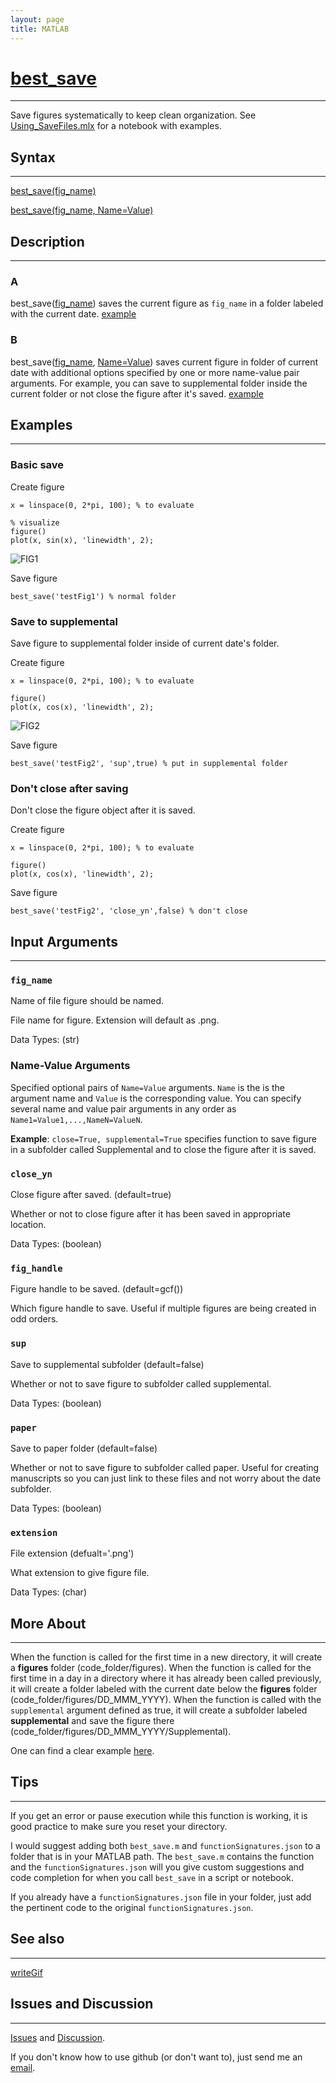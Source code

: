 ```yaml
---
layout: page
title: MATLAB
---
```


# [best_save](https://github.com/tulimid1/savingFiles/blob/main/best_save.m)
---

Save figures systematically to keep clean organization. See [Using_SaveFiles.mlx](https://github.com/tulimid1/savingFiles/blob/main/Using_SaveFiles.mlx) for a notebook with examples. 

## Syntax
---

[best_save(fig_name)](#a)

[best_save(fig_name, Name=Value)](#b)

## Description
---
### A
best_save([fig_name](#fig_name)) saves the current figure as `fig_name` in a folder labeled with the current date. [example](#basic-save)

### B 
best_save([fig_name](#fig_name), [Name=Value](#name-value-arguments)) saves current figure in folder of current date with additional options specified by one or more name-value pair arguments. For example, you can save to supplemental folder inside the current folder or not close the figure after it's saved. [example](#save-to-supplemental)

## Examples 
---
### Basic save
Create figure
    
    x = linspace(0, 2*pi, 100); % to evaluate

    % visualize
    figure()
    plot(x, sin(x), 'linewidth', 2);

![FIG1](/assets/testFig1m.png)

Save figure 

    best_save('testFig1') % normal folder 

### Save to supplemental
Save figure to supplemental folder inside of current date's folder.

Create figure
    
    x = linspace(0, 2*pi, 100); % to evaluate
    
    figure()
    plot(x, cos(x), 'linewidth', 2);

![FIG2](/assets/testFig2m.png)

Save figure 

    best_save('testFig2', 'sup',true) % put in supplemental folder  

### Don't close after saving 
Don't close the figure object after it is saved.

Create figure
    
    x = linspace(0, 2*pi, 100); % to evaluate
    
    figure()
    plot(x, cos(x), 'linewidth', 2);

Save figure 

    best_save('testFig2', 'close_yn',false) % don't close  

## Input Arguments
---
### ```fig_name```
Name of file figure should be named. 

File name for figure. Extension will default as .png. 

Data Types: (str)

### Name-Value Arguments

Specified optional pairs of ```Name=Value``` arguments. ```Name``` is the is the argument name and ```Value``` is the corresponding value. You can specify several name and value pair arguments in any order as ```Name1=Value1,...,NameN=ValueN```. 

**Example**: ```close=True, supplemental=True``` specifies function to save figure in a subfolder called Supplemental and to close the figure after it is saved. 

### ```close_yn```
Close figure after saved. (default=true)

Whether or not to close figure after it has been saved in appropriate location. 

Data Types: (boolean)

### `fig_handle`
Figure handle to be saved. (default=gcf())

Which figure handle to save. Useful if multiple figures are being created in odd orders. 

### ```sup```
Save to supplemental subfolder (default=false)

Whether or not to save figure to subfolder called supplemental. 

Data Types: (boolean)

### `paper`
Save to paper folder (default=false)

Whether or not to save figure to subfolder called paper. Useful for creating manuscripts so you can just link to these files and not worry about the date subfolder. 

Data Types: (boolean)

### `extension`
File extension (defualt='.png')

What extension to give figure file. 

Data Types: (char)

## More About 
---

When the function is called for the first time in a new directory, it will create a **figures** folder (code_folder/figures). When the function is called for the first time in a day in a directory where it has already been called previously, it will create a folder labeled with the current date below the **figures** folder (code_folder/figures/DD_MMM_YYYY). When the function is called with the `supplemental` argument defined as true, it will create a subfolder labeled **supplemental** and save the figure there (code_folder/figures/DD_MMM_YYYY/Supplemental). 

One can find a clear example [here](https://github.com/tulimid1/savingFiles/tree/main/figures). 

## Tips 
---

If you get an error or pause execution while this function is working, it is good practice to make sure you reset your directory. 

I would suggest adding both `best_save.m` and `functionSignatures.json` to a folder that is in your MATLAB path. The `best_save.m` contains the function and the `functionSignatures.json` will you give custom suggestions and code completion for when you call `best_save` in a script or notebook. 

If you already have a `functionSignatures.json` file in your folder, just add the pertinent code to the original `functionSignatures.json`. 

## See also
---

[writeGif](https://tulimid1.github.io/savingFiles/writeGif_m/)

## Issues and Discussion 
---

[Issues](https://github.com/tulimid1/savingFiles/issues) and [Discussion](https://github.com/tulimid1/savingFiles/discussions).

If you don't know how to use github (or don't want to), just send me an [email](mailto:tulimid@udel.edu). 
